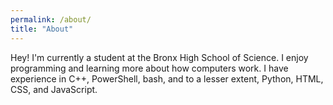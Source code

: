 ```yaml
---
permalink: /about/
title: "About"
---
```


Hey! I'm currently a student at the Bronx High School of Science. I enjoy programming
and learning more about how computers work. I have experience in C++, PowerShell, bash,
and to a lesser extent, Python, HTML, CSS, and JavaScript.